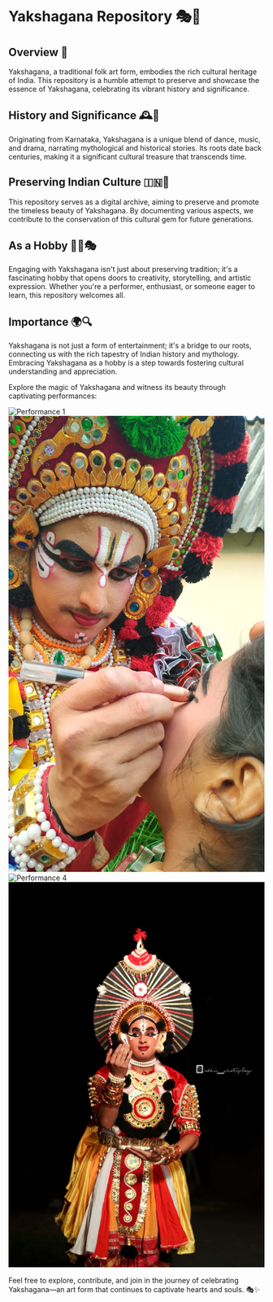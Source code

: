 # Yakshagana Repository 🎭🌟

## Overview 📜
Yakshagana, a traditional folk art form, embodies the rich cultural heritage of India. This repository is a humble attempt to preserve and showcase the essence of Yakshagana, celebrating its vibrant history and significance.

## History and Significance 🕰️🎉
Originating from Karnataka, Yakshagana is a unique blend of dance, music, and drama, narrating mythological and historical stories. Its roots date back centuries, making it a significant cultural treasure that transcends time.

## Preserving Indian Culture 🇮‍🇳🎨
This repository serves as a digital archive, aiming to preserve and promote the timeless beauty of Yakshagana. By documenting various aspects, we contribute to the conservation of this cultural gem for future generations.

## As a Hobby 🤹‍♂️🎭
Engaging with Yakshagana isn't just about preserving tradition; it's a fascinating hobby that opens doors to creativity, storytelling, and artistic expression. Whether you're a performer, enthusiast, or someone eager to learn, this repository welcomes all.

## Importance 🌍🔍
Yakshagana is not just a form of entertainment; it's a bridge to our roots, connecting us with the rich tapestry of Indian history and mythology. Embracing Yakshagana as a hobby is a step towards fostering cultural understanding and appreciation.

Explore the magic of Yakshagana and witness its beauty through captivating performances:

![Performance 1](https://github.com/ashay-thamankar/Yakshagana-Gallary/blob/main/photos/kannada%20rajyotstava%201.jpg)
![Performance 2](https://github.com/ashay-thamankar/Yakshagana-Gallary/blob/main/photos/IMG_20190521_174925.jpg)
![Performance 4](https://github.com/ashay-thamankar/Yakshagana-Gallary/blob/main/photos/IMG_20190521_185554.jpg)
![Performance 5](https://github.com/ashay-thamankar/Yakshagana-Gallary/blob/main/photos/photo_2023-12-13_23-14-51.jpg)

Feel free to explore, contribute, and join in the journey of celebrating Yakshagana—an art form that continues to captivate hearts and souls. 🎭✨
